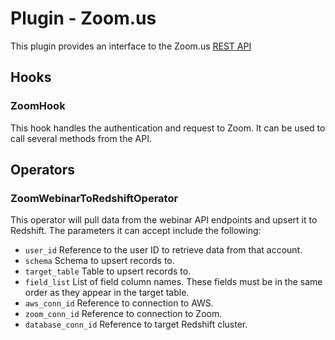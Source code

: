 # Plugin - Zoom.us

This plugin provides an interface to the Zoom.us [REST API](https://zoom.github.io/api/#introduction)

## Hooks
### ZoomHook
This hook handles the authentication and request to Zoom. It can be used to call several methods from the API.

## Operators
### ZoomWebinarToRedshiftOperator
This operator will pull data from the webinar API endpoints and upsert it to Redshift. The parameters it can accept include the following:

- `user_id`   			Reference to the user ID to retrieve data from that account.
- `schema`		        Schema to upsert records to.
- `target_table`     	Table to upsert records to.
- `field_list`			List of field column names. These fields must be in the same order as they appear in the target table.
- `aws_conn_id`			Reference to connection to AWS.
- `zoom_conn_id`		Reference to connection to Zoom.
- `database_conn_id` 	Reference to target Redshift cluster.